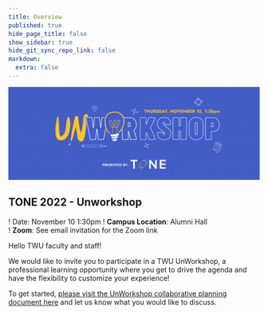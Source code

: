 ```yaml
---
title: Overview
published: true
hide_page_title: false
show_sidebar: true
hide_git_sync_repo_link: false
markdown:
  extra: false
---
```


![](unworkshop.png)

## TONE 2022 - Unworkshop

! Date: November 10  1:30pm
! **Campus Location**: Alumni Hall  
! **Zoom**: See email invitation for the Zoom link

Hello TWU faculty and staff!

We would like to invite you to participate in a TWU UnWorkshop, a professional learning opportunity where you get to drive the agenda and have the flexibility to customize your experience!

To get started, [please visit the UnWorkshop collaborative planning document here](https://oet.sandcats.io/shared/yHZUq-XVaSZndYFtq_Tcv9g-5nkrsMspskpy-E4EyHs) and let us know what you would like to discuss.

